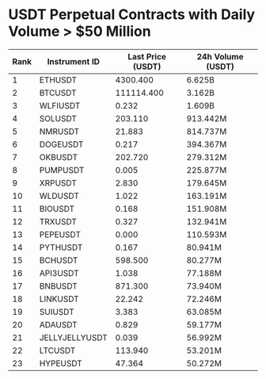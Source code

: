# USDT Perpetual Contracts with Daily Volume > $50 Million

| Rank | Instrument ID | Last Price (USDT) | 24h Volume (USDT) |
|------|---------------|-------------------|-------------------|
| 1 | ETHUSDT | 4300.400 | 6.625B |
| 2 | BTCUSDT | 111114.400 | 3.162B |
| 3 | WLFIUSDT | 0.232 | 1.609B |
| 4 | SOLUSDT | 203.110 | 913.442M |
| 5 | NMRUSDT | 21.883 | 814.737M |
| 6 | DOGEUSDT | 0.217 | 394.367M |
| 7 | OKBUSDT | 202.720 | 279.312M |
| 8 | PUMPUSDT | 0.005 | 225.877M |
| 9 | XRPUSDT | 2.830 | 179.645M |
| 10 | WLDUSDT | 1.022 | 163.191M |
| 11 | BIOUSDT | 0.168 | 151.908M |
| 12 | TRXUSDT | 0.327 | 132.941M |
| 13 | PEPEUSDT | 0.000 | 110.593M |
| 14 | PYTHUSDT | 0.167 | 80.941M |
| 15 | BCHUSDT | 598.500 | 80.277M |
| 16 | API3USDT | 1.038 | 77.188M |
| 17 | BNBUSDT | 871.300 | 73.940M |
| 18 | LINKUSDT | 22.242 | 72.246M |
| 19 | SUIUSDT | 3.383 | 63.085M |
| 20 | ADAUSDT | 0.829 | 59.177M |
| 21 | JELLYJELLYUSDT | 0.039 | 56.992M |
| 22 | LTCUSDT | 113.940 | 53.201M |
| 23 | HYPEUSDT | 47.364 | 50.272M |
